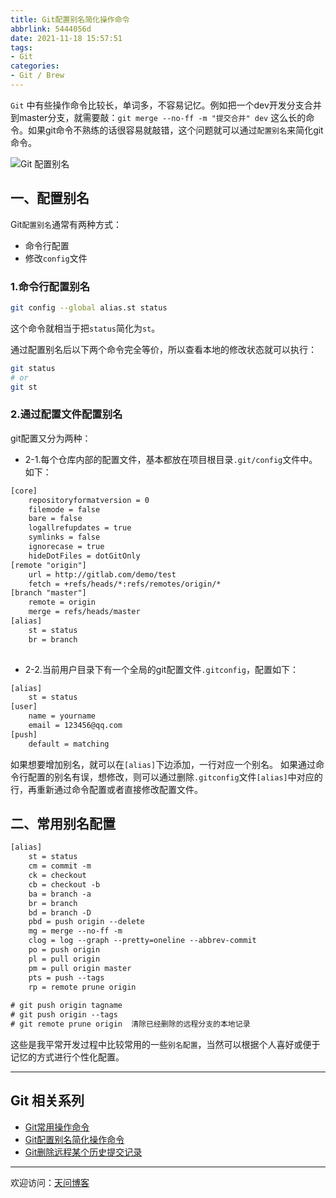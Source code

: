 ```yaml
---
title: Git配置别名简化操作命令
abbrlink: 5444056d
date: 2021-11-18 15:57:51
tags:
- Git
categories:
- Git / Brew
---
```


`Git` 中有些操作命令比较长，单词多，不容易记忆。例如把一个dev开发分支合并到master分支，就需要敲：`git merge --no-ff -m "提交合并" dev` 这么长的命令。如果git命令不熟练的话很容易就敲错，这个问题就可以通过`配置别名`来简化git命令。

![Git 配置别名](https://tiven.cn/static/img/highway-night-traffic-light-preview-CTGyb5G22BKkJWkcEg121.jpg)

[//]: # (<!-- more -->)

## 一、配置别名

Git`配置别名`通常有两种方式：

- 命令行配置
- 修改`config`文件

### 1.命令行配置别名

```sh
git config --global alias.st status
```

这个命令就相当于把`status`简化为`st`。

通过配置别名后以下两个命令完全等价，所以查看本地的修改状态就可以执行：

```sh
git status
# or
git st
```

### 2.通过配置文件配置别名

git配置又分为两种：

- 2-1.每个仓库内部的配置文件，基本都放在项目根目录`.git/config`文件中。如下：

```txt
[core]
	repositoryformatversion = 0
	filemode = false
	bare = false
	logallrefupdates = true
	symlinks = false
	ignorecase = true
	hideDotFiles = dotGitOnly
[remote "origin"]
	url = http://gitlab.com/demo/test
	fetch = +refs/heads/*:refs/remotes/origin/*
[branch "master"]
	remote = origin
	merge = refs/heads/master
[alias]
    st = status 
    br = branch
    	
```

- 2-2.当前用户目录下有一个全局的git配置文件`.gitconfig`，配置如下：

```txt
[alias]
	st = status
[user]
	name = yourname
	email = 123456@qq.com
[push]
	default = matching
```

如果想要增加别名，就可以在`[alias]`下边添加，一行对应一个别名。
如果通过命令行配置的别名有误，想修改，则可以通过删除`.gitconfig`文件`[alias]`中对应的行，再重新通过命令配置或者直接修改配置文件。

## 二、常用别名配置

```txt
[alias]
	st = status
	cm = commit -m
	ck = checkout
	cb = checkout -b
	ba = branch -a
	br = branch
	bd = branch -D
	pbd = push origin --delete
	mg = merge --no-ff -m
	clog = log --graph --pretty=oneline --abbrev-commit
	po = push origin
	pl = pull origin
	pm = pull origin master
	pts = push --tags
	rp = remote prune origin
	
# git push origin tagname
# git push origin --tags
# git remote prune origin  清除已经删除的远程分支的本地记录	

```

这些是我平常开发过程中比较常用的一些`别名配置`，当然可以根据个人喜好或便于记忆的方式进行个性化配置。

---

## Git 相关系列

* [Git常用操作命令](https://tiven.cn/p/656d75c5/ "Git常用操作命令 | 天问博客")
* [Git配置别名简化操作命令](https://tiven.cn/p/5444056d/ "Git配置别名简化操作命令 | 天问博客")
* [Git删除远程某个历史提交记录](https://tiven.cn/p/b87d03eb/ "Git删除远程某个历史提交记录 | 天问博客")

---

欢迎访问：[天问博客](https://tiven.cn/p/5444056d/ "天问博客")

